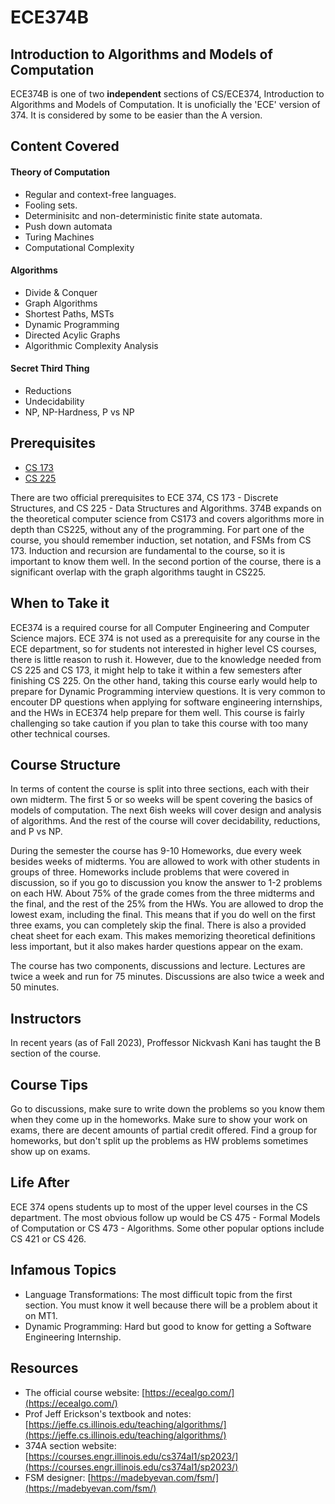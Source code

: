 # ECE374B
## Introduction to Algorithms and Models of Computation

ECE374B is one of two **independent** sections of CS/ECE374, Introduction to Algorithms and Models of Computation. It is unoficially the 'ECE' version of 374. It is considered by some to be easier than the A version.

## Content Covered

#### Theory of Computation 
- Regular and context-free languages.
- Fooling sets.
- Determinisitc and non-deterministic finite state automata.
- Push down automata
- Turing Machines
- Computational Complexity
#### Algorithms
- Divide & Conquer
- Graph Algorithms
- Shortest Paths, MSTs
- Dynamic Programming
- Directed Acylic Graphs
- Algorithmic Complexity Analysis
#### Secret Third Thing
- Reductions
- Undecidability
- NP, NP-Hardness, P vs NP

## Prerequisites
- [CS 173](../CS%20Course%20Offerings/CS173.md)
- [CS 225](../CS%20Course%20Offerings/CS225.md)

There are two official prerequisites to ECE 374, CS 173 - Discrete Structures, and CS 225 - Data Structures and Algorithms. 374B expands on the theoretical computer science from CS173 and covers algorithms more in depth than CS225, without any of the programming. For part one of the course, you should remember induction, set notation, and FSMs from CS 173. Induction and recursion are fundamental to the course, so it is important to know them well. In the second portion of the course, there is a significant overlap with the graph algorithms taught in CS225.

## When to Take it
ECE374 is a required course for all Computer Engineering and Computer Science majors. ECE 374 is not used as a prerequisite for any course in the ECE department, so for students not interested in higher level CS courses, there is little reason to rush it. However, due to the knowledge needed from CS 225 and CS 173, it might help to take it within a few semesters after finishing CS 225. On the other hand, taking this course early would help to prepare for Dynamic Programming interview questions. It is very common to encouter DP questions when applying for software engineering internships, and the HWs in ECE374 help prepare for them well. This course is fairly challenging so take caution if you plan to take this course with too many other technical courses.

## Course Structure
In terms of content the course is split into three sections, each with their own midterm. The first 5 or so weeks will be spent covering the basics of models of computation. The next 6ish weeks will cover design and analysis of algorithms. And the rest of the course will cover decidability, reductions, and P vs NP.

During the semester the course has 9-10 Homeworks, due every week besides weeks of midterms. You are allowed to work with other students in groups of three. Homeworks include problems that were covered in discussion, so if you go to discussion you know the answer to 1-2 problems on each HW. About 75% of the grade comes from the three midterms and the final, and the rest of the 25% from the HWs. You are allowed to drop the lowest exam, including the final. This means that if you do well on the first three exams, you can completely skip the final. There is also a provided cheat sheet for each exam. This makes memorizing theoretical definitions less important, but it also makes harder questions appear on the exam.

The course has two components, discussions and lecture. Lectures are twice a week and run for 75 minutes. Discussions are also twice a week and 50 minutes.

## Instructors
In recent years (as of Fall 2023), Proffessor Nickvash Kani has taught the B section of the course. 

## Course Tips
Go to discussions, make sure to write down the problems so you know them when they come up in the homeworks.
Make sure to show your work on exams, there are decent amounts of partial credit offered.
Find a group for homeworks, but don't split up the problems as HW problems sometimes show up on exams.

## Life After
ECE 374 opens students up to most of the upper level courses in the CS department. The most obvious follow up would be CS 475 - Formal Models of Computation or CS 473 - Algorithms. Some other popular options include CS 421 or CS 426.

## Infamous Topics
- Language Transformations: The most difficult topic from the first section. You must know it well because there will be a problem about it on MT1.
- Dynamic Programming: Hard but good to know for getting a Software Engineering Internship.

## Resources
+ The official course website: [https://ecealgo.com/](https://ecealgo.com/)
+ Prof Jeff Erickson's textbook and notes: [https://jeffe.cs.illinois.edu/teaching/algorithms/](https://jeffe.cs.illinois.edu/teaching/algorithms/)
+ 374A section website: [https://courses.engr.illinois.edu/cs374al1/sp2023/](https://courses.engr.illinois.edu/cs374al1/sp2023/)
+ FSM designer: [https://madebyevan.com/fsm/](https://madebyevan.com/fsm/)
